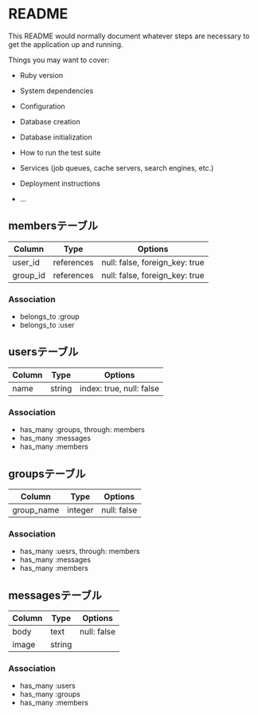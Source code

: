 # README

This README would normally document whatever steps are necessary to get the
application up and running.

Things you may want to cover:

* Ruby version

* System dependencies

* Configuration

* Database creation

* Database initialization

* How to run the test suite

* Services (job queues, cache servers, search engines, etc.)

* Deployment instructions

* ...

## membersテーブル  <!-- users,groupの中間テーブル -->

|Column|Type|Options|
|------|----|-------|
|user_id|references|null: false, foreign_key: true|
|group_id|references|null: false, foreign_key: true|

### Association
- belongs_to :group
- belongs_to :user


## usersテーブル

|Column|Type|Options|
|------|----|-------|
|name|string|index: true, null: false|

### Association
- has_many :groups, through: members
- has_many :messages
- has_many :members


## groupsテーブル

|Column|Type|Options|
|------|----|-------|
|group_name|integer|null: false|

### Association
- has_many :uesrs, through: members
- has_many :messages
- has_many :members


## messagesテーブル

|Column|Type|Options|
|------|----|-------|
|body|text|null: false|
|image|string||

### Association
- has_many :users
- has_many :groups
- has_many :members
